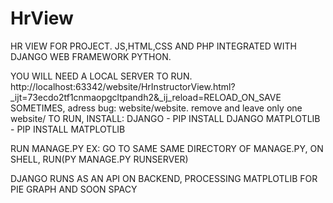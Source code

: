 # HrView

HR VIEW FOR PROJECT. JS,HTML,CSS AND PHP INTEGRATED WITH DJANGO WEB FRAMEWORK PYTHON.

YOU WILL NEED A LOCAL SERVER TO RUN.
http://localhost:63342/website/HrInstructorView.html?_ijt=73ecdo2tf1cnmaopgcltpandh2&_ij_reload=RELOAD_ON_SAVE
SOMETIMES, adress bug: website/website. remove and leave only one website/
TO RUN, INSTALL:
DJANGO - PIP INSTALL DJANGO
MATPLOTLIB - PIP INSTALL MATPLOTLIB


RUN MANAGE.PY
EX: GO TO SAME SAME DIRECTORY OF MANAGE.PY, ON SHELL, RUN(PY MANAGE.PY RUNSERVER)

DJANGO RUNS AS AN API ON BACKEND, PROCESSING MATPLOTLIB FOR PIE GRAPH AND SOON SPACY
